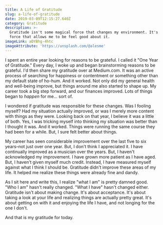 ```yaml
---
title: A Life of Gratitude
slug: a-life-of-gratitude
date: 2019-03-09T12:15:27.640Z
category: Gratitude
description: >-
  Gratitude isn't some magical force that changes my environment. It's a magical
  force that allows me to be feel good about it.
imageLink: aDYBhg-4htc
imageAttribute: 'https://unsplash.com/@alesme'
---
```

I spent an entire year looking for reasons to be grateful. I called it "One Year of Gratitude." Every day, I woke up and began brainstorming reasons to be grateful. I'd then share my gratitude over at Medium.com. It was an active process of searching for happiness or contentment or something other than my default state of ho-hum. And it worked. Not only did my general health and well-being improve, but things around me also started to shape up. My career took a big step forward, and our finances improved.  Lots of things began to _happen_ for me... sort of.

I wondered if gratitude was responsible for these changes. Was I fooling myself? Had my situation actually improved, or was I merely more content with things as they were. Looking back on that year, I believe it was a little of both. Yes, I was tricking myself into thinking my situation was better than I thought it was. And it worked. Things were running the same course they had been for a while. But, I sure felt better about things. 

My career has seen considerable improvement over the last five to six years–not just over one year. But, I don't think I appreciated it. I have continually improved as a musician over the years. But, I haven't acknowledged my improvement. I have grown more patient as I have aged. But, I haven't given myself much credit. Instead, I have measured myself against what I think I should be. Gratitude didn't improve these areas of my life. It helped me realize these things were already fine and dandy.

As I sit here and write this, I realize "what I am" is pretty damned good. "Who I am" hasn't really changed. "What I have" hasn't changed either. Gratitude isn't about making change. It's about acceptance. It's about taking a look at your life and realizing things are actually pretty great. It's about getting on with it and enjoying the life I have, and not longing for the one I don't. 

And that is my gratitude for today.
